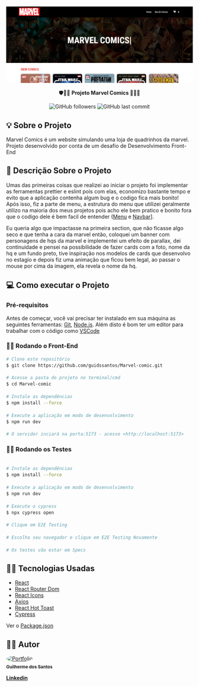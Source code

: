 ![Logo](/src/assets/github/bk_readme.PNG)
 <p align='center'> 🛡️🦸‍♀️ <strong> Projeto Marvel Comics </strong> 🔨🦸‍♂️</p>
 <div display='flex' align='center'>
<img alt="GitHub followers" src="https://img.shields.io/github/followers/guidssantos?style=social"> <img alt="GitHub last commit" src="https://img.shields.io/github/last-commit/guidssantos/Marvel-comic">
</div>

## 💡 Sobre o Projeto
Marvel Comics é um website simulando uma loja de quadrinhos da marvel.  Projeto desenvolvido por conta de um desafio de Desenvolvimento Front-End

## 💭 Descrição Sobre o Projeto
Umas das primeiras coisas que realizei ao iniciar o projeto foi implementar as ferramentas prettier e eslint pois com elas, economizo bastante tempo e evito que a aplicação contenha algum bug e o codigo fica mais bonito! </br> Após isso, fiz a parte de menu, a estrutura do menu que utilizei geralmente utilizo na maioria dos meus projetos pois acho ele bem pratico e bonito fora que o codigo dele é bem facil de entender ([Menu](https://github.com/guidssantos/Marvel-comic/tree/master/src/components/Menu) e [Navbar](https://github.com/guidssantos/Marvel-comic/tree/master/src/components/Navbar)].

Eu queria algo que impactasse na primeira section, que não ficasse algo seco e que tenha a cara da marvel então, coloquei um banner com personagens de hqs da marvel e implementei um efeito de parallax, dei continuidade e pensei na possibilidade de fazer cards com a foto, nome da hq e um fundo preto, tive inspiração nos modelos de cards que desenvolvo no estagio e depois fiz uma animação que ficou bem legal, ao passar o mouse por cima da imagem, ela revela o nome da hq.
## 💻 Como executar o Projeto
### Pré-requisitos

Antes de começar, você vai precisar ter instalado em sua máquina as seguintes ferramentas:
[Git](https://git-scm.com), [Node.js](https://nodejs.org/en/). 
Além disto é bom ter um editor para trabalhar com o código como [VSCode](https://code.visualstudio.com/)

### 🧑‍🎨 Rodando o Front-End

```bash
# Clone este repositório
$ git clone https://github.com/guidssantos/Marvel-comic.git

# Acesse a pasta do projeto no terminal/cmd
$ cd Marvel-comic

# Instale as dependências
$ npm install --force

# Execute a aplicação em modo de desenvolvimento
$ npm run dev

# O servidor inciará na porta:5173 - acesse <http://localhost:5173>
```

### 🧑‍🔬 Rodando os Testes

```bash

# Instale as dependências
$ npm install --force

# Execute a aplicação em modo de desenvolvimento
$ npm run dev

# Execute o cypress
$ npx cypress open

# Clique em E2E Testing

# Escolha seu navegador e clique em E2E Testing Novamente

# Os testes vão estar em Specs

```

## 👨‍💻 Tecnologias Usadas
- [React](https://pt-br.reactjs.org/)
- [React Router Dom](https://github.com/remix-run/react-router)
- [React Icons](https://react-icons.github.io/react-icons/)
- [Axios](https://github.com/axios/axios)
- [React Hot Toast](https://react-hot-toast.com/)
- [Cypress](https://www.cypress.io/)

Ver o [Package.json](https://github.com/guidssantos/Marvel-comic/blob/master/package.json)

## 👨‍🚀 Autor
<a href="https://portfolio-guilherme-santos.vercel.app/">
 <img style="border-radius: 50%;" src="https://avatars.githubusercontent.com/u/102676504?s=400&u=6ab0dd04e74e8861422cbfd17a691440204734cd&v=4" width="100px;" alt="Portfolio"/>
 <br />
 <sub><b>Guilherme dos Santos</b></sub></a>
 <p> <b><a href='https://www.linkedin.com/in/guidssantos/'>Linkedin</a></b></p>
